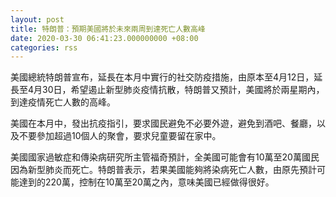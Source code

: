 ```yaml
---
layout: post
title: 特朗普：預期美國將於未來兩周到達死亡人數高峰
date: 2020-03-30 06:41:23.000000000 +08:00
categories: rss
---
```


美國總統特朗普宣布，延長在本月中實行的社交防疫措施，由原本至4月12日，延長至4月30日，希望遏止新型肺炎疫情抗散，特朗普又預計，美國將於兩星期內，到達疫情死亡人數的高峰。

美國在本月中，發出抗疫指引，要求國民避免不必要外遊，避免到酒吧、餐廳，以及不要參加超過10個人的聚會，要求兒童要留在家中。

美國國家過敏症和傳染病研究所主管福奇預計，全美國可能會有10萬至20萬國民因為新型肺炎而死亡。特朗普表示，若果美國能夠將染病死亡人數，由原先預計可能達到的220萬，控制在10萬至20萬之內，意味美國已經做得很好。
